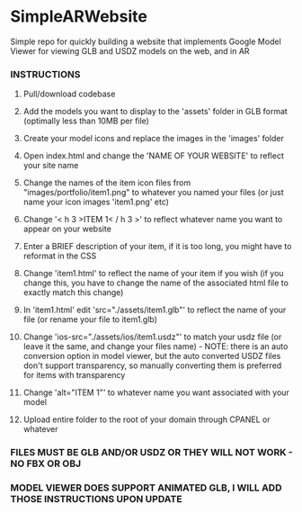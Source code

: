 # SimpleARWebsite
 Simple repo for quickly building a website that implements Google Model Viewer for viewing GLB and USDZ models on the web, and in AR

### INSTRUCTIONS

1) Pull/download codebase

2) Add the models you want to display to the 'assets' folder in GLB format (optimally less than 10MB per file) 

3) Create your model icons and replace the images in the 'images' folder

4) Open index.html and change the 'NAME OF YOUR WEBSITE' to reflect your site name

5) Change the names of the item icon files from "images/portfolio/item1.png" to whatever you named your files (or just name your icon images 'item1.png' etc)

6) Change '< h 3 >ITEM 1< / h 3 >' to reflect whatever name you want to appear on your website

7) Enter a BRIEF description of your item, if it is too long, you might have to reformat in the CSS

8) Change 'item1.html' to reflect the name of your item if you wish (if you change this, you have to change the name of the associated html file to exactly match this change)

9) In 'item1.html' edit 'src="./assets/item1.glb"' to reflect the name of your file (or rename your file to item1.glb)

10) Change 'ios-src="./assets/ios/item1.usdz"' to match your usdz file (or leave it the same, and change your files name) - NOTE: there is an auto conversion option in model viewer, but the auto converted USDZ files don't support transparency, so manually converting them is preferred for items with transparency

11)  Change 'alt="ITEM 1"' to whatever name you want associated with your model

12) Upload entire folder to the root of your domain through CPANEL or whatever

### FILES MUST BE GLB AND/OR USDZ OR THEY WILL NOT WORK - NO FBX OR OBJ 

### MODEL VIEWER DOES SUPPORT ANIMATED GLB, I WILL ADD THOSE INSTRUCTIONS UPON UPDATE
